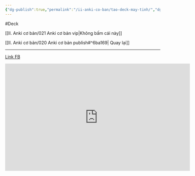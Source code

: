 ```yaml
---
{"dg-publish":true,"permalink":"/ii-anki-co-ban/tao-deck-may-tinh/","dgPassFrontmatter":true,"noteIcon":""}
---
```


#Deck

[[II. Anki cơ bản/021 Anki cơ bản vip\|Không bấm cái này]]

[[II. Anki cơ bản/020 Anki cơ bản publish#^6ba169\| Quay lại]]
____

[Link FB](https://www.facebook.com/100006970567626/videos/269699682445236/)

<iframe width="600" height="350" src="https://www.youtube.com/embed/w1nncWHOmFU" title="Tạo deck" frameborder="0" allow="accelerometer; autoplay; clipboard-write; encrypted-media; gyroscope; picture-in-picture; web-share" allowfullscreen></iframe>